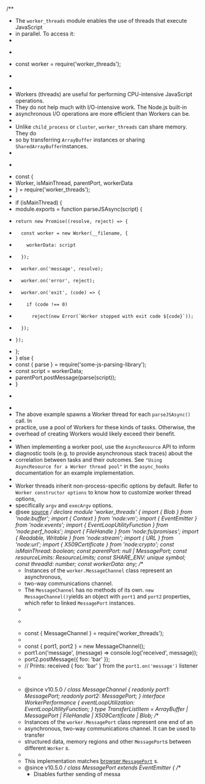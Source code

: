 /**
 * The `worker_threads` module enables the use of threads that execute JavaScript
 * in parallel. To access it:
 *
 * ```js
 * const worker = require('worker_threads');
 * ```
 *
 * Workers (threads) are useful for performing CPU-intensive JavaScript operations.
 * They do not help much with I/O-intensive work. The Node.js built-in
 * asynchronous I/O operations are more efficient than Workers can be.
 *
 * Unlike `child_process` or `cluster`, `worker_threads` can share memory. They do
 * so by transferring `ArrayBuffer` instances or sharing `SharedArrayBuffer`instances.
 *
 * ```js
 * const {
 *   Worker, isMainThread, parentPort, workerData
 * } = require('worker_threads');
 *
 * if (isMainThread) {
 *   module.exports = function parseJSAsync(script) {
 *     return new Promise((resolve, reject) => {
 *       const worker = new Worker(__filename, {
 *         workerData: script
 *       });
 *       worker.on('message', resolve);
 *       worker.on('error', reject);
 *       worker.on('exit', (code) => {
 *         if (code !== 0)
 *           reject(new Error(`Worker stopped with exit code ${code}`));
 *       });
 *     });
 *   };
 * } else {
 *   const { parse } = require('some-js-parsing-library');
 *   const script = workerData;
 *   parentPort.postMessage(parse(script));
 * }
 * ```
 *
 * The above example spawns a Worker thread for each `parseJSAsync()` call. In
 * practice, use a pool of Workers for these kinds of tasks. Otherwise, the
 * overhead of creating Workers would likely exceed their benefit.
 *
 * When implementing a worker pool, use the `AsyncResource` API to inform
 * diagnostic tools (e.g. to provide asynchronous stack traces) about the
 * correlation between tasks and their outcomes. See `"Using AsyncResource for a Worker thread pool"` in the `async_hooks` documentation for an example implementation.
 *
 * Worker threads inherit non-process-specific options by default. Refer to `Worker constructor options` to know how to customize worker thread options,
 * specifically `argv` and `execArgv` options.
 * @see [source](https://github.com/nodejs/node/blob/v18.0.0/lib/worker_threads.js)
 */
declare module 'worker_threads' {
    import { Blob } from 'node:buffer';
    import { Context } from 'node:vm';
    import { EventEmitter } from 'node:events';
    import { EventLoopUtilityFunction } from 'node:perf_hooks';
    import { FileHandle } from 'node:fs/promises';
    import { Readable, Writable } from 'node:stream';
    import { URL } from 'node:url';
    import { X509Certificate } from 'node:crypto';
    const isMainThread: boolean;
    const parentPort: null | MessagePort;
    const resourceLimits: ResourceLimits;
    const SHARE_ENV: unique symbol;
    const threadId: number;
    const workerData: any;
    /**
     * Instances of the `worker.MessageChannel` class represent an asynchronous,
     * two-way communications channel.
     * The `MessageChannel` has no methods of its own. `new MessageChannel()`yields an object with `port1` and `port2` properties, which refer to linked `MessagePort` instances.
     *
     * ```js
     * const { MessageChannel } = require('worker_threads');
     *
     * const { port1, port2 } = new MessageChannel();
     * port1.on('message', (message) => console.log('received', message));
     * port2.postMessage({ foo: 'bar' });
     * // Prints: received { foo: 'bar' } from the `port1.on('message')` listener
     * ```
     * @since v10.5.0
     */
    class MessageChannel {
        readonly port1: MessagePort;
        readonly port2: MessagePort;
    }
    interface WorkerPerformance {
        eventLoopUtilization: EventLoopUtilityFunction;
    }
    type TransferListItem = ArrayBuffer | MessagePort | FileHandle | X509Certificate | Blob;
    /**
     * Instances of the `worker.MessagePort` class represent one end of an
     * asynchronous, two-way communications channel. It can be used to transfer
     * structured data, memory regions and other `MessagePort`s between different `Worker` s.
     *
     * This implementation matches [browser `MessagePort`](https://developer.mozilla.org/en-US/docs/Web/API/MessagePort) s.
     * @since v10.5.0
     */
    class MessagePort extends EventEmitter {
        /**
         * Disables further sending of messa